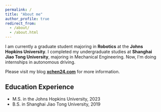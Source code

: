 ```yaml
---
permalink: /
title: "About me"
author_profile: true
redirect_from: 
  - /about/
  - /about.html
---
```


I am currently a graduate student majoring in **Robotics** at the **Johns Hopkins University**. 
I completed my undergraduate studies at **Shanghai Jiao Tong University**, majoring in Mechanical Engineering.
Now, I'm doing internships in autonomous driving.

Please visit my blog **[xchen24.com](https://xchen24.com)** for more information.

## Education Experience
* M.S. in the Johns Hopkins University, 2023
* B.S. in Shanghai Jiao Tong University, 2019



